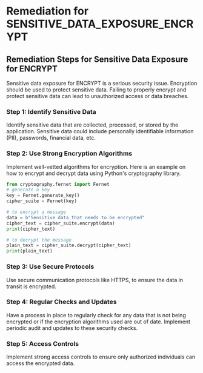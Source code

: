# Remediation for SENSITIVE_DATA_EXPOSURE_ENCRYPT

## Remediation Steps for Sensitive Data Exposure for ENCRYPT

Sensitive data exposure for ENCRYPT is a serious security issue. Encryption should be used to protect sensitive data. Failing to properly encrypt and protect sensitive data can lead to unauthorized access or data breaches.

### Step 1: Identify Sensitive Data

Identify sensitive data that are collected, processed, or stored by the application. Sensitive data could include personally identifiable information (PII), passwords, financial data, etc.

### Step 2: Use Strong Encryption Algorithms

Implement well-vetted algorithms for encryption. Here is an example on how to encrypt and decrypt data using Python's cryptography library.

```python
from cryptography.fernet import Fernet
# generate a key
key = Fernet.generate_key()
cipher_suite = Fernet(key)

# to encrypt a message
data = b"Sensitive data that needs to be encrypted"
cipher_text = cipher_suite.encrypt(data)
print(cipher_text)

# to decrypt the message
plain_text = cipher_suite.decrypt(cipher_text)
print(plain_text)
```

### Step 3: Use Secure Protocols

Use secure communication protocols like HTTPS, to ensure the data in transit is encrypted.

### Step 4: Regular Checks and Updates

Have a process in place to regularly check for any data that is not being encrypted or if the encryption algorithms used are out of date. Implement periodic audit and updates to these security checks.

### Step 5: Access Controls
Implement strong access controls to ensure only authorized individuals can access the encrypted data.